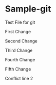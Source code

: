 # Sample-git
Test File for git

First Change

Second Change

Third Change

Fourth Change

Fifth Change

Conflict line 2
